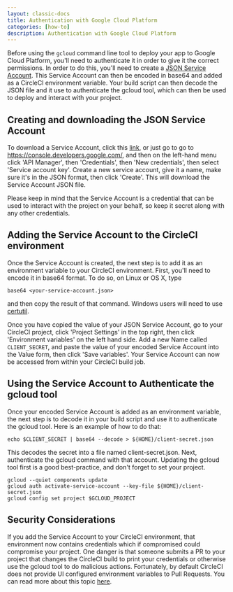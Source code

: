```yaml
---
layout: classic-docs
title: Authentication with Google Cloud Platform
categories: [how-to]
description: Authentication with Google Cloud Platform
---
```


Before using the `gcloud` command line tool to deploy your app to Google Cloud Platform, you'll need to authenticate it in order to give it the correct permissions. In order to do this, you'll need to create a [JSON Service Account](https://developers.google.com/identity/protocols/OAuth2ServiceAccount). This Service Account can then be encoded in base64 and added as a CircleCI environment variable. Your build script can then decode the JSON file and it use to authenticate the gcloud tool, which can then be used to deploy and interact with your project.

## Creating and downloading the JSON Service Account

To download a Service Account, click this [link](https://console.developers.google.com/apis/credentials/serviceaccountkey?project=_), or just go to go to https://console.developers.google.com/, and then on the left-hand menu click 'API Manager', then 'Credentials', then 'New credentials', then select 'Service account key'. Create a new service account, give it a name, make sure it's in the JSON format, then click 'Create'. This will download the Service Account JSON file.

Please keep in mind that the Service Account is a credential that can be used to interact with the project on your behalf, so keep it secret along with any other credentials.

## Adding the Service Account to the CircleCI environment

Once the Service Account is created, the next step is to add it as an environment variable to your CircleCI environment. First, you'll need to encode it in base64 format. To do so, on Linux or OS X, type

    base64 <your-service-account.json>

and then copy the result of that command. Windows users will need to use [certutil](http://stackoverflow.com/questions/16945780/decoding-base64-in-batch).

Once you have copied the value of your JSON Service Account, go to your CircleCI project, click 'Project Settings' in the top right, then click 'Environment variables' on the left hand side. Add a new Name called `CLIENT_SECRET`, and paste the value of your encoded Service Account into the Value form, then click 'Save variables'. Your Service Account can now be accessed from within your CircleCI build job.

## Using the Service Account to Authenticate the gcloud tool

Once your encoded Service Account is added as an environment variable, the next step is to decode it in your build script and use it to authenticate the gcloud tool. Here is an example of how to do that:

    echo $CLIENT_SECRET | base64 --decode > ${HOME}/client-secret.json

This decodes the secret into a file named client-secret.json. Next, authenticate the gcloud command with that account. Updating the gcloud tool first is a good best-practice, and don't forget to set your project.

	gcloud --quiet components update
	gcloud auth activate-service-account --key-file ${HOME}/client-secret.json
	gcloud config set project $GCLOUD_PROJECT

## Security Considerations

If you add the Service Account to your CircleCI environment, that environment now contains credentials which if compromised could compromise your project. One danger is that someone submits a PR to your project that changes the CircleCI build to print your credentials or otherwise use the gcloud tool to do malicious actions. Fortunately, by default CircleCI does not provide UI configured environment variables to Pull Requests. You can read more about this topic [here](https://circleci.com/docs/fork-pr-builds).

